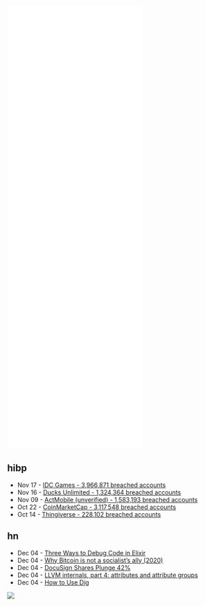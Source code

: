 ![Metrics](https://raw.githubusercontent.com/phixion/phixion/master/metrics.svg)

## hibp

<!--
for https://github.com/phixion/phixion/blob/main/.github/workflows/feeds.yml
-->
<!--START_SECTION:haveibeenpwnd-->
- Nov 17 - [IDC Games - 3,966,871 breached accounts](https://haveibeenpwned.com/PwnedWebsites#IDCGames)
- Nov 16 - [Ducks Unlimited - 1,324,364 breached accounts](https://haveibeenpwned.com/PwnedWebsites#DucksUnlimited)
- Nov 09 - [ActMobile (unverified) - 1,583,193 breached accounts](https://haveibeenpwned.com/PwnedWebsites#ActMobile)
- Oct 22 - [CoinMarketCap - 3,117,548 breached accounts](https://haveibeenpwned.com/PwnedWebsites#CoinMarketCap)
- Oct 14 - [Thingiverse - 228,102 breached accounts](https://haveibeenpwned.com/PwnedWebsites#Thingiverse)
<!--END_SECTION:haveibeenpwnd-->

## hn

<!--
for https://github.com/phixion/phixion/blob/main/.github/workflows/feeds.yml
-->
<!--START_SECTION:hn-->
- Dec 04 - [Three Ways to Debug Code in Elixir](https://blog.appsignal.com/2021/11/30/three-ways-to-debug-code-in-elixir.html)
- Dec 04 - [Why Bitcoin is not a socialist’s ally (2020)](https://diem25.org/why-bitcoin-not-socialists-ally-reply-ben-arc/)
- Dec 04 - [DocuSign Shares Plunge 42%](https://www.cnbc.com/2021/12/03/docusign-stock-plunges-after-the-company-gave-weak-q4-guidance.html)
- Dec 04 - [LLVM internals, part 4: attributes and attribute groups](https://blog.yossarian.net/2021/11/29/LLVM-internals-part-4-attributes-and-attribute-groups)
- Dec 04 - [How to Use Dig](https://jvns.ca/blog/2021/12/04/how-to-use-dig/)
<!--END_SECTION:hn-->

<!--
for https://yhype.me
-->
![](https://hit.yhype.me/github/profile?user_id=13013670)
